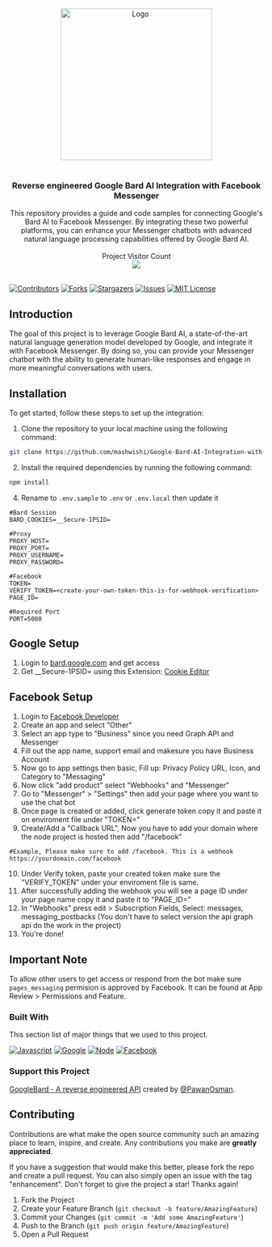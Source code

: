 <br />
<div align="center">
<br />
  <a href="https://github.com/mashwishi">
    <img src="https://i.imgur.com/ajKhoi4.png" alt="Logo" width="300">
  </a>
<br /><br />
  <h3 align="center">Reverse engineered Google Bard AI Integration with Facebook Messenger</h3>
  <p align="center">
This repository provides a guide and code samples for connecting Google's Bard AI to Facebook Messenger. By integrating these two powerful platforms, you can enhance your Messenger chatbots with advanced natural language processing capabilities offered by Google Bard AI.
   <br/><br/>
   Project Visitor Count<br>
   <img src="https://profile-counter.glitch.me/Google-Bard-AI-Integration-with-Facebook-Messenger/count.svg" />
   <br/><br/>
  </p>
</div>

[![Contributors][contributors-shield]][contributors-url]
[![Forks][forks-shield]][forks-url]
[![Stargazers][stars-shield]][stars-url]
[![Issues][issues-shield]][issues-url]
[![MIT License][license-shield]][license-url]

## Introduction

The goal of this project is to leverage Google Bard AI, a state-of-the-art natural language generation model developed by Google, and integrate it with Facebook Messenger. By doing so, you can provide your Messenger chatbot with the ability to generate human-like responses and engage in more meaningful conversations with users.

## Installation

To get started, follow these steps to set up the integration:

1. Clone the repository to your local machine using the following command:

```bash
git clone https://github.com/mashwishi/Google-Bard-AI-Integration-with-Facebook-Messenger.git
```

2. Install the required dependencies by running the following command:

```bash
npm install
```

4. Rename to `.env.sample` to `.env` or `.env.local` then update it

```.env
#Bard Session
BARD_COOKIES=__Secure-1PSID=

#Proxy
PROXY_HOST=
PROXY_PORT=
PROXY_USERNAME=
PROXY_PASSWORD=

#Facebook
TOKEN=
VERIFY_TOKEN=<create-your-own-token-this-is-for-webhook-verification>
PAGE_ID=

#Required Port
PORT=5000
```

## Google Setup

1. Login to [bard.google.com](https://bard.google.com/) and get access
2. Get \_\_Secure-1PSID= using this Extension: [Cookie Editor](https://cookie-editor.cgagnier.ca/)

## Facebook Setup

1. Login to [Facebook Developer](https://developers.facebook.com/apps/)
2. Create an app and select "Other"
3. Select an app type to "Business" since you need Graph API and Messenger
4. Fill out the app name, support email and makesure you have Business Account
5. Now go to app settings then basic, Fill up: Privacy Policy URL, Icon, and Category to "Messaging"
6. Now click "add product" select "Webhooks" and "Messenger"
7. Go to "Messenger" > "Settings" then add your page where you want to use the chat bot
8. Once page is created or added, click generate token copy it and paste it on enviroment file under "TOKEN="
9. Create/Add a "Callback URL", Now you have to add your domain where the node project is hosted then add "/facebook"

```.env
#Example, Please make sure to add /facebook. This is a webhook
https://yourdomain.com/facebook
```

10. Under Verify token, paste your created token make sure the "VERIFY_TOKEN" under your enviroment file is same.
11. After successfully adding the webhook you will see a page ID under your page name copy it and paste it to "PAGE_ID="
12. In "Webhooks" press edit > Subscription Fields, Select: messages, messaging_postbacks (You don't have to select version the api graph api do the work in the project)
13. You're done!

## Important Note

To allow other users to get access or respond from the bot make sure `pages_messaging` permision is approved by Facebook. It can be found at App Review > Permissions and Feature.

### Built With

This section list of major things that we used to this project.

[![Javascript][javascript]][javascript-url]
[![Google][google]][google-url]
[![Node][node]][node-url]
[![Facebook][facebook]][facebook-url]

### Support this Project

[GoogleBard - A reverse engineered API](https://github.com/PawanOsman/GoogleBard) created by [@PawanOsman](https://github.com/PawanOsman).

## Contributing

Contributions are what make the open source community such an amazing place to learn, inspire, and create. Any contributions you make are **greatly appreciated**.

If you have a suggestion that would make this better, please fork the repo and create a pull request. You can also simply open an issue with the tag "enhancement".
Don't forget to give the project a star! Thanks again!

1. Fork the Project
2. Create your Feature Branch (`git checkout -b feature/AmazingFeature`)
3. Commit your Changes (`git commit -m 'Add some AmazingFeature'`)
4. Push to the Branch (`git push origin feature/AmazingFeature`)
5. Open a Pull Request

[contributors-shield]: https://img.shields.io/github/contributors/mashwishi/Google-Bard-AI-Integration-with-Facebook-Messenger.svg?style=for-the-badge
[contributors-url]: https://github.com/mashwishi/Google-Bard-AI-Integration-with-Facebook-Messenger/graphs/contributors
[forks-shield]: https://img.shields.io/github/forks/mashwishi/Google-Bard-AI-Integration-with-Facebook-Messenger.svg?style=for-the-badge
[forks-url]: https://github.com/mashwishi/Google-Bard-AI-Integration-with-Facebook-Messenger/network/members
[stars-shield]: https://img.shields.io/github/stars/mashwishi/Google-Bard-AI-Integration-with-Facebook-Messenger.svg?style=for-the-badge
[stars-url]: https://github.com/mashwishi/Google-Bard-AI-Integration-with-Facebook-Messenger/stargazers
[issues-shield]: https://img.shields.io/github/issues/mashwishi/Google-Bard-AI-Integration-with-Facebook-Messenger.svg?style=for-the-badge
[issues-url]: https://github.com/mashwishi/Google-Bard-AI-Integration-with-Facebook-Messenger/issues
[license-shield]: https://img.shields.io/github/license/mashwishi/Google-Bard-AI-Integration-with-Facebook-Messenger.svg?style=for-the-badge
[license-url]: https://github.com/mashwishi/Google-Bard-AI-Integration-with-Facebook-Messenger/blob/main/LICENSE
[javascript]: https://img.shields.io/badge/Javascript-EAD51C?style=for-the-badge&logo=Javascript&logoColor=01001F
[javascript-url]: https://youtu.be/dQw4w9WgXcQ
[google]: https://img.shields.io/badge/Google-white?style=for-the-badge&logo=Google&logoColor=black
[google-url]: https://bard.google.com/
[node]: https://img.shields.io/badge/Node.js-036E01?style=for-the-badge&logo=Node.js&logoColor=white
[node-url]: https://nodejs.org/en
[facebook]: https://img.shields.io/badge/Facebook-3A5795?style=for-the-badge&logo=Facebook&logoColor=white
[facebook-url]: https://www.facebook.com
